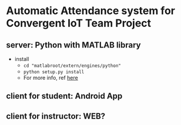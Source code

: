 # Automatic Attendance system for Convergent IoT Team Project

## server: Python with MATLAB library
* install
  * `cd "matlabroot/extern/engines/python"`
  * `python setup.py install`
  * For more info, ref [here](https://sweetdev.tistory.com/1209)

## client for student: Android App

## client for instructor: WEB?